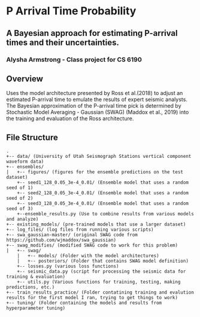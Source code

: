 # P Arrival Time Probability

## A Bayesian approach for estimating P-arrival times and their uncertainties. 

### Alysha Armstrong - Class project for CS 6190

## Overview

Uses the model architecture presented by Ross et al.(2018) to adjust an estimated P-arrival time to emulate the results of expert seismic analysts. The Bayesian approximation of the P-arrival time pick is determined by Stochastic Model Averaging - Gaussian (SWAG) (Maddox et al., 2019) into the training and evaluation of the Ross architecture. 

## File Structure 

```
.
+-- data/ (University of Utah Seismograph Stations vertical component waveform data)  
+-- ensembles/  
|   +-- figures/ (figures for the ensemble predictions on the test dataset)  
    +-- seed1_128_0.05_3e-4_0.01/ (Ensemble model that uses a random seed of 1)  
    +-- seed2_128_0.05_3e-4_0.01/ (Ensemble model that uses a random seed of 2)  
    +-- seed3_128_0.05_3e-4_0.01/ (Ensemble model that uses a random seed of 3)  
    +--ensemble_results.py (Use to combine results from various models and analyze)  
+-- existing_models/ (pre-trained models that use a larger dataset)  
+-- log_files/ (log files from running various scripts)  
+-- swa_gaussian-master/ (original SWAG code from https://github.com/wjmaddox/swa_gaussian)  
+-- swag_modifies/ (modified SWAG code to work for this problem)  
|   +-- swag/  
    |   +-- models/ (Folder with the model architectures)  
    |   +-- posteriors/ (Folder that contains SWAG model definition)  
    +-- losses.py (various loss functions)  
    +-- seismic_data.py (script for processing the seismic data for training & evaluation)  
    +-- utils.py (Various functions for training, testing, making predictions, etc.)  
+-- train_results_practice/ (Folder contatining training and evalution results for the first model I ran, trying to get things to work)  
+-- tuning/ (Folder containing the models and results from hyperparameter tuning)  
```